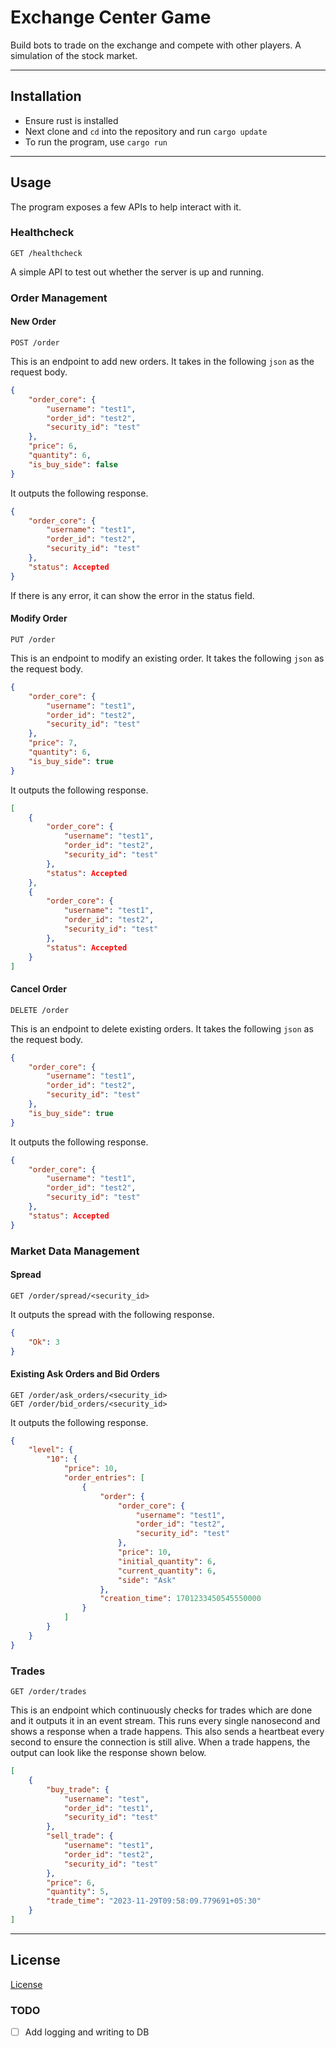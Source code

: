 # Exchange Center Game 
Build bots to trade on the exchange and compete with other players. A simulation of the stock market.

---

## Installation
- Ensure rust is installed
- Next clone and `cd` into the repository and run `cargo update`
- To run the program, use `cargo run`

---

## Usage 
The program exposes a few APIs to help interact with it.

### Healthcheck 
```HTTP 
GET /healthcheck
```
A simple API to test out whether the server is up and running.

### Order Management
#### New Order
```HTTP
POST /order 
```
This is an endpoint to add new orders. It takes in the following `json` as the request body.
```json 
{
    "order_core": {
        "username": "test1",
        "order_id": "test2",
        "security_id": "test"
    },
    "price": 6,
    "quantity": 6,
    "is_buy_side": false
}
```
It outputs the following response.
```json
{
    "order_core": {
        "username": "test1",
        "order_id": "test2",
        "security_id": "test"
    },
    "status": Accepted
}
```
If there is any error, it can show the error in the status field.

#### Modify Order 
```HTTP 
PUT /order 
```
This is an endpoint to modify an existing order. It takes the following `json` as the request body. 
```json 
{
    "order_core": {
        "username": "test1",
        "order_id": "test2",
        "security_id": "test"
    },
    "price": 7,
    "quantity": 6,
    "is_buy_side": true
}
```
It outputs the following response.
```json 
[
    {
        "order_core": {
            "username": "test1",
            "order_id": "test2",
            "security_id": "test"
        },
        "status": Accepted
    },
    {
        "order_core": {
            "username": "test1",
            "order_id": "test2",
            "security_id": "test"
        },
        "status": Accepted
    }
]
```
#### Cancel Order 
```HTTP 
DELETE /order
```
This is an endpoint to delete existing orders. It takes the following `json` as the request body. 
```json 
{
    "order_core": {
        "username": "test1",
        "order_id": "test2",
        "security_id": "test"
    },
    "is_buy_side": true
}
```
It outputs the following response. 
```json 
{
    "order_core": {
        "username": "test1",
        "order_id": "test2",
        "security_id": "test"
    },
    "status": Accepted
}
```

### Market Data Management 
#### Spread 
```HTTP 
GET /order/spread/<security_id>
```
It outputs the spread with the following response.
```json 
{
    "Ok": 3
}
```
#### Existing Ask Orders and Bid Orders
```HTTP 
GET /order/ask_orders/<security_id>
GET /order/bid_orders/<security_id>
```
It outputs the following response.
```json 
{
    "level": {
        "10": {
            "price": 10,
            "order_entries": [
                {
                    "order": {
                        "order_core": {
                            "username": "test1",
                            "order_id": "test2",
                            "security_id": "test"
                        },
                        "price": 10,
                        "initial_quantity": 6,
                        "current_quantity": 6,
                        "side": "Ask"
                    },
                    "creation_time": 1701233450545550000
                }
            ]
        }
    }
}
```

### Trades 
```HTTP 
GET /order/trades 
```
This is an endpoint which continuously checks for trades which are done and it outputs it in an event stream.
This runs every single nanosecond and shows a response when a trade happens.
This also sends a heartbeat every second to ensure the connection is still alive.
When a trade happens, the output can look like the response shown below.
```json 
[
    {
        "buy_trade": {
            "username": "test",
            "order_id": "test1",
            "security_id": "test"
        },
        "sell_trade": {
            "username": "test1",
            "order_id": "test2",
            "security_id": "test"
        },
        "price": 6,
        "quantity": 5,
        "trade_time": "2023-11-29T09:58:09.779691+05:30"
    }
]
```

---

## License
[License](./LICENSE)


### TODO
- [ ] Add logging and writing to DB



